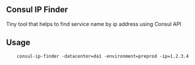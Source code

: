 ## Consul IP Finder

Tiny tool that helps to find service name by ip address using Consul API

## Usage

```
	consul-ip-finder -datacenter=da1 -environment=preprod -ip=1.2.3.4
```